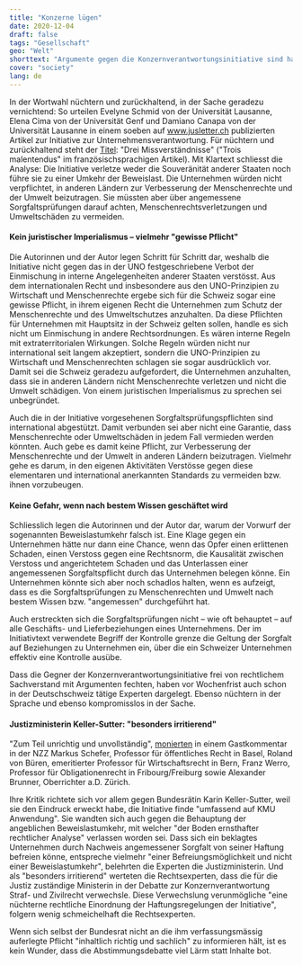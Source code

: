 ```yaml
---
title: "Konzerne lügen"
date: 2020-12-04
draft: false
tags: "Gesellschaft"
geo: "Welt"
shorttext: "Argumente gegen die Konzernverantwortungsinitiative sind haltlos, stellt eine soeben publizierte Rechtsschrift fest."
cover: "society"
lang: de
---
```


In der Wortwahl nüchtern und zurückhaltend, in der Sache geradezu vernichtend: So urteilen Evelyne Schmid von der Universität Lausanne, Elena Cima von der Universität Genf und Damiano Canapa von der Universität Lausanne in einem soeben auf www.jusletter.ch publizierten Artikel zur Initiative zur Unternehmensverantwortung. Für nüchtern und zurückhaltend steht der [Titel](https://jusletter.weblaw.ch/juslissues/2020/1046/--entreprises-respon_b579f558dd.html__ONCE&login=false "'Entreprises responsables': trois malentendus"): "Drei Missverständnisse" ("Trois malentendus" im französischsprachigen Artikel). Mit Klartext schliesst die Analyse: Die Initiative verletze weder die Souveränität anderer Staaten noch führe sie zu einer Umkehr der Beweislast. Die Unternehmen würden nicht verpflichtet, in anderen Ländern zur Verbesserung der Menschenrechte und der Umwelt beizutragen. Sie müssten aber über angemessene Sorgfaltsprüfungen darauf achten, Menschenrechtsverletzungen und Umweltschäden zu vermeiden.

#### Kein juristischer Imperialismus – vielmehr "gewisse Pflicht"

Die Autorinnen und der Autor legen Schritt für Schritt dar, weshalb die Initiative nicht gegen das in der UNO festgeschriebene Verbot der Einmischung in interne Angelegenheiten anderer Staaten verstösst. Aus dem internationalen Recht und insbesondere aus den UNO-Prinzipien zu Wirtschaft und Menschenrechte ergebe sich für die Schweiz sogar eine gewisse Pflicht, in ihrem eigenen Recht die Unternehmen zum Schutz der Menschenrechte und des Umweltschutzes anzuhalten. Da diese Pflichten für Unternehmen mit Hauptsitz in der Schweiz gelten sollen, handle es sich nicht um Einmischung in andere Rechtsordnungen. Es wären interne Regeln mit extraterritorialen Wirkungen. Solche Regeln würden nicht nur international seit langem akzeptiert, sondern die UNO-Prinzipien zu Wirtschaft und Menschenrechten schlagen sie sogar ausdrücklich vor. Damit sei die Schweiz geradezu aufgefordert, die Unternehmen anzuhalten, dass sie in anderen Ländern nicht Menschenrechte verletzen und nicht die Umwelt schädigen. Von einem juristischen Imperialismus zu sprechen sei unbegründet.

Auch die in der Initiative vorgesehenen Sorgfaltsprüfungspflichten sind international abgestützt. Damit verbunden sei aber nicht eine Garantie, dass Menschenrechte oder Umweltschäden in jedem Fall vermieden werden könnten. Auch gebe es damit keine Pflicht, zur Verbesserung der Menschenrechte und der Umwelt in anderen Ländern beizutragen. Vielmehr gehe es darum, in den eigenen Aktivitäten Verstösse gegen diese elementaren und international anerkannten Standards zu vermeiden bzw. ihnen vorzubeugen.

#### Keine Gefahr, wenn nach bestem Wissen geschäftet wird

Schliesslich legen die Autorinnen und der Autor dar, warum der Vorwurf der sogenannten Beweislastumkehr falsch ist. Eine Klage gegen ein Unternehmen hätte nur dann eine Chance, wenn das Opfer einen erlittenen Schaden, einen Verstoss gegen eine Rechtsnorm, die Kausalität zwischen Verstoss und angerichtetem Schaden und das Unterlassen einer angemessenen Sorgfaltspflicht durch das Unternehmen belegen könne. Ein Unternehmen könnte sich aber noch schadlos halten, wenn es aufzeigt, dass es die Sorgfaltsprüfungen zu Menschenrechten und Umwelt nach bestem Wissen bzw. "angemessen" durchgeführt hat.

Auch erstreckten sich die Sorgfaltsprüfungen nicht – wie oft behauptet – auf alle Geschäfts- und Lieferbeziehungen eines Unternehmens. Der im Initiativtext verwendete Begriff der Kontrolle grenze die Geltung der Sorgfalt auf Beziehungen zu Unternehmen ein, über die ein Schweizer Unternehmen effektiv eine Kontrolle ausübe.

Dass die Gegner der Konzernverantwortungsinitiative frei von rechtlichem Sachverstand mit Argumenten fechten, haben vor Wochenfrist auch schon in der Deutschschweiz tätige Experten dargelegt. Ebenso nüchtern in der Sprache und ebenso kompromisslos in der Sache.

#### Justizministerin Keller-Sutter: "besonders irritierend"

"Zum Teil unrichtig und unvollständig", [monierten](https://www.nzz.ch/meinung/konzernverantwortung-eine-nuechterne-wuerdigung-ld.1586853?reduced=true "Konzernverantwortung – eine nüchterne Würdigung") in einem Gastkommentar in der NZZ Markus Schefer, Professor für öffentliches Recht in Basel, Roland von Büren, emeritierter Professor für Wirtschaftsrecht in Bern, Franz Werro, Professor für Obligationenrecht in Fribourg/Freiburg sowie Alexander Brunner, Oberrichter a.D. Zürich.

Ihre Kritik richtete sich vor allem gegen Bundesrätin Karin Keller-Sutter, weil sie den Eindruck erweckt habe, die Initiative finde "umfassend auf KMU Anwendung". Sie wandten sich auch gegen die Behauptung der angeblichen Beweislastumkehr, mit welcher "der Boden ernsthafter rechtlicher Analyse" verlassen worden sei. Dass sich ein beklagtes Unternehmen durch Nachweis angemessener Sorgfalt von seiner Haftung befreien könne, entspreche vielmehr "einer Befreiungsmöglichkeit und nicht einer Beweislastumkehr", belehrten die Experten die Justizministerin. Und als "besonders irritierend" werteten die Rechtsexperten, dass die für die Justiz zuständige Ministerin in der Debatte zur Konzernverantwortung Straf- und Zivilrecht verwechsle. Diese Verwechslung verunmögliche "eine nüchterne rechtliche Einordnung der Haftungsregelungen der Initiative", folgern wenig schmeichelhaft die Rechtsexperten.

Wenn sich selbst der Bundesrat nicht an die ihm verfassungsmässig auferlegte Pflicht "inhaltlich richtig und sachlich" zu informieren hält, ist es kein Wunder, dass die Abstimmungsdebatte viel Lärm statt Inhalte bot.
